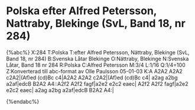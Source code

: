 # Polska efter Alfred Petersson, Nattraby, Blekinge (SvL, Band 18, nr 284)

{%abc%}
X:284
T:Polska
T:efter Alfred Petersson, Nättraby, Blekinge (SvL, Band 18, nr 284)
B:Svenska Låtar Blekinge
O:Nättraby, Blekinge
N:Svenska Låtar, Band 18 nr 284
R:Polska
C:Alfred Petersson
M:3/4
L:1/16
Q:1/4=100
Z:Konverterad till abc-format av  Olle Paulsson 05-01-03
K:A
A2A2 A2A2 c2A2|(Af)ed (cd)Bc c4|A2A2 A2A2 c2A2|(Af)ed (cd)Bc c4|
a2ag a2bg a2af|edcB B2A2 A4::A2f2 A2f2 fagf|a2e2 e2c2 eaec|
A2f2 A2f2 fagf|a2e2 e2c2 eaec|
a2ag a2bg a2af|edcB B2A2 A4:|

{%endabc%}

